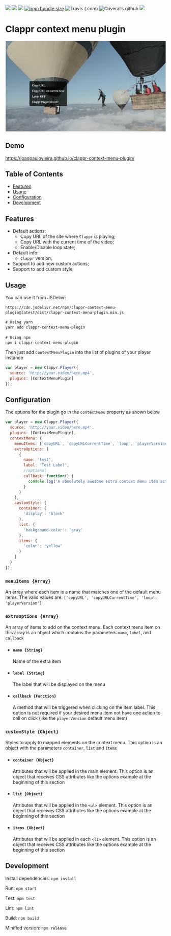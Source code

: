 [![](https://data.jsdelivr.com/v1/package/npm/clappr-context-menu-plugin/badge)](https://www.jsdelivr.com/package/npm/clappr-context-menu-plugin)
[![](https://img.shields.io/npm/v/clappr-context-menu-plugin.svg?style=flat-square)](https://npmjs.org/package/clappr-context-menu-plugin)
[![](https://img.shields.io/npm/dt/clappr-context-menu-plugin.svg?style=flat-square)](https://npmjs.org/package/clappr-context-menu-plugin)
[![npm bundle size](https://img.shields.io/bundlephobia/min/clappr-context-menu-plugin?style=flat-square)](https://bundlephobia.com/result?p=clappr-context-menu-plugin)
![Travis (.com)](https://img.shields.io/travis/com/joaopaulovieira/clappr-context-menu-plugin?style=flat-square)
![Coveralls github](https://img.shields.io/coveralls/github/joaopaulovieira/clappr-context-menu-plugin?style=flat-square)
[![](https://img.shields.io/github/license/joaopaulovieira/clappr-context-menu-plugin?style=flat-square)](https://github.com/joaopaulovieira/clappr-context-menu-plugin/blob/master/LICENSE)

# Clappr context menu plugin
![screenshot](public/images/screenshot.png)

## Demo
https://joaopaulovieira.github.io/clappr-context-menu-plugin/

## Table of Contents
- [Features](https://github.com/joaopaulovieira/clappr-context-menu-plugin#Features)
- [Usage](https://github.com/joaopaulovieira/clappr-context-menu-plugin#Usage)
- [Configuration](https://github.com/joaopaulovieira/clappr-context-menu-plugin#Configuration)
- [Development](https://github.com/joaopaulovieira/clappr-context-menu-plugin#Development)

## Features
- Default actions:
  - Copy URL of the site where `Clappr` is playing;
  - Copy URL with the current time of the video;
  - Enable/Disable loop state;
- Default info:
  - `Clappr` version;
- Support to add new custom actions;
- Support to add custom style;

## Usage
You can use it from JSDelivr:
```
https://cdn.jsdelivr.net/npm/clappr-context-menu-plugin@latest/dist/clappr-context-menu-plugin.min.js
```
```properties
# Using yarn
yarn add clappr-context-menu-plugin

# Using npm
npm i clappr-context-menu-plugin
```
Then just add `ContextMenuPlugin` into the list of plugins of your player instance
```javascript
var player = new Clappr.Player({
  source: 'http://your.video/here.mp4',
  plugins: [ContextMenuPlugin]
});
```

## Configuration
The options for the plugin go in the `contextMenu` property as shown below
```javascript
var player = new Clappr.Player({
  source: 'http://your.video/here.mp4',
  plugins: [ContextMenuPlugin],
  contextMenu: {
    menuItems: [`copyURL`, `copyURLCurrentTime`, `loop`, `playerVersion`],
    extraOptions: [
      {
        name: 'test',
        label: 'Test Label',
        //optional
        callback: function() {
          console.log('A absolutely awesome extra context menu item action')
        }
      }
    ],
    customStyle: {
      container: {
        'display': 'block'
      },
      list: {
        'background-color': 'gray'
      },
      items: {
        'color': 'yellow'
      }
    }
  }
});
```
### `menuItems {Array}`
An array where each item is a name that matches one of the default menu items. The valid values are: `['copyURL', 'copyURLCurrentTime', 'loop', 'playerVersion']`

### `extraOptions {Array}`
An array of items to add on the context menu. Each context menu item on this array is an object which contains the parameters `name`, `label`, and `callback`
* #### `name {String}`
  Name of the extra item
  
* #### `label {String}`
  The label that will be displayed on the menu
  
* #### `callback {Function}`
  A method that will be triggered when clicking on the item label. This option is not required if your desired menu item not have one action to call on click (like the `playerVersion` default  menu item)

### `customStyle {Object}`
Styles to apply to mapped elements on the context menu. This option is an object with the parameters `container`, `list` and `items`
* #### `container {Object}`
  Attributes that will be applied in the main element. This option is an object that receives CSS attributes like the options example at the beginning of this section

* #### `list {Object}`
  Attributes that will be applied in the `<ul>` element. This option is an object that receives CSS attributes like the options example at the beginning of this section

* #### `items {Object}`
  Attributes that will be applied in each `<li>` element. This option is an object that receives CSS attributes like the options example at the beginning of this section

## Development
Install dependencies: `npm install`

Run: `npm start`

Test: `npm test`

Lint: `npm lint`

Build: `npm build`

Minified version: `npm release`
